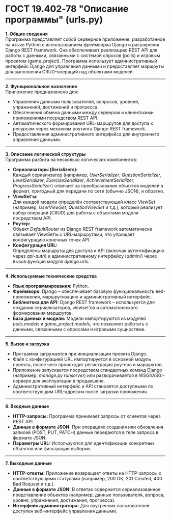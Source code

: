# ГОСТ 19.402‐78 "Описание программы" (urls.py)

**1. Общие сведения**  
Программа представляет собой серверное приложение, разработанное на языке Python с использованием фреймворка Django и расширения Django REST framework. Она обеспечивает реализацию REST API для работы с данными, связанными с системой опросов (polls) и игровым проектом (game_project). Программа использует административный интерфейс Django для управления данными и предоставляет маршруты для выполнения CRUD-операций над объектами моделей.

---

**2. Функциональное назначение**  
Приложение предназначено для:  
- Управления данными пользователей, вопросов, уровней, упражнений, достижений и прогресса.  
- Обеспечения обмена данными между сервером и клиентскими приложениями посредством REST API.  
- Автоматического формирования URL-маршрутов для доступа к ресурсам через механизм роутинга Django REST framework.  
- Предоставления административного интерфейса для внутреннего управления данными.

---

**3. Описание логической структуры**  
Программа разбита на несколько логических компонентов:  
- **Сериализаторы (Serializers):**  
  Каждый сериализатор (например, *UserSerializer*, *QuestionSerializer*, *LevelSerializer*, *ExerciseSerializer*, *AchievementSerializer*, *ProgressSerializer*) отвечает за преобразование объектов моделей в формат, пригодный для передачи по сети (обычно JSON), и обратно.  
- **ViewSet’ы:**  
  Для каждой модели определён соответствующий класс ViewSet (например, *UserViewSet*, *QuestionViewSet* и т.д.), который реализует набор операций (CRUD) для работы с объектами модели посредством API.  
- **Роутер:**  
  Объект *DefaultRouter* из Django REST framework автоматически связывает ViewSet’ы с URL-маршрутами, что упрощает конфигурацию конечных точек API.  
- **Конфигурация URL:**  
  Определены маршруты для доступа к API (включая аутентификацию через *api-auth*) и административному интерфейсу (*admin/*) через вызов функций модуля *django.urls*.

---

**4. Используемые технические средства**  
- **Язык программирования:** Python.  
- **Фреймворк:** Django – обеспечивает базовую функциональность веб-приложения, маршрутизацию и административный интерфейс.  
- **Библиотека для API:** Django REST framework – используется для создания сериализаторов, viewset’ов и автоматического формирования маршрутов.  
- **База данных и модели:** Модели импортируются из модулей *polls.models* и *game_project.models*, что позволяет работать с данными, связанными с опросами и игровыми сущностями.

---

**5. Вызов и загрузка**  
- Программа загружается при инициализации проекта Django.  
- Файл с конфигурацией URL импортируется в основной модуль проекта, после чего происходит регистрация роутера и маршрутов.  
- Приложение запускается посредством стандартных команд Django (например, *manage.py runserver*) или разворачивается в WSGI/ASGI-сервере для эксплуатации в продакшене.  
- Административный интерфейс и API становятся доступными по соответствующим URL-адресам после загрузки приложения.

---

**6. Входные данные**  
- **HTTP-запросы:** Программа принимает запросы от клиентов через REST API.  
- **Данные в формате JSON:** При операциях создания или обновления записей (POST, PUT, PATCH) данные передаются в теле запроса в формате JSON.  
- **Параметры URL:** Используются для идентификации конкретных объектов или фильтрации выборки.

---

**7. Выходные данные**  
- **HTTP-ответы:** Приложение возвращает ответы на HTTP-запросы с соответствующими статусами (например, 200 OK, 201 Created, 400 Bad Request и т.д.).  
- **Данные в формате JSON:** В ответах содержится сериализованное представление объектов (например, данные пользователя, вопроса, уровня, упражнения, достижения, прогресса).  
- **Интерфейс администратора:** Для внутренних пользователей доступен веб-интерфейс управления данными.
